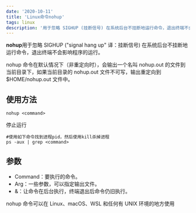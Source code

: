 ```yaml
---
date: '2020-10-11'
title: 'Linux命令nohup'
tags: linux
description: '用于忽略 SIGHUP (挂断信号) 在系统后台不挂断地运行命令，退出终端不会影响程序的运行'
---
```


**nohup**用于忽略 SIGHUP ("signal hang up" 译：挂断信号) 在系统后台不挂断地运行命令，退出终端不会影响程序的运行。

nohup 命令在默认情况下（非重定向时），会输出一个名叫 nohup.out 的文件到当前目录下，如果当前目录的 nohup.out 文件不可写，输出重定向到 $HOME/nohup.out 文件中。

## 使用方法

```shell
nohup <command>
```

停止运行

```shell
#使用如下命令找到进程pid，然后使用kill杀掉进程
ps -aux | grep <command>
```

## 参数

-   Command：要执行的命令。
-   Arg：一些参数，可以指定输出文件。
-   &：让命令在后台执行，终端退出后命令仍旧执行。

nohup 命令可以在 Linux、macOS、WSL 和任何有 UNIX 环境的地方使用
